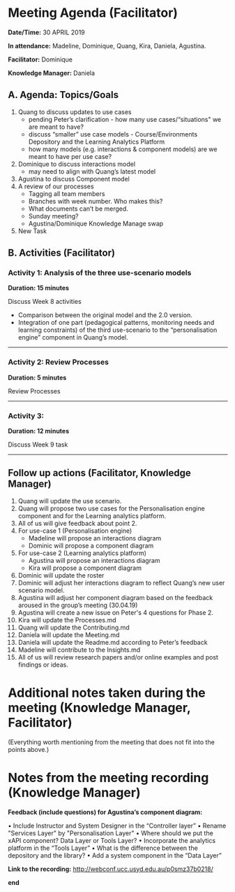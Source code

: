 # Meeting Agenda (Facilitator)

**Date/Time:** 30 APRIL 2019

**In attendance:** Madeline, Dominique, Quang, Kira, Daniela, Agustina.

**Facilitator:** Dominique

**Knowledge Manager:** Daniela

## A. Agenda: Topics/Goals

1. Quang to discuss updates to use cases
    * pending Peter’s clarification - how many use cases/“situations" we are meant to have?
    * discuss “smaller” use case models -  Course/Environments Depository and the Learning Analytics Platform 
    * how many models (e.g. interactions & component models) are we meant to have per use case?
2. Dominique to discuss interactions model 
    * may need to align with Quang’s latest model
3. Agustina to discuss Component model
4. A review of our processes
    * Tagging all team members
    * Branches with week number. Who makes this?
    * What documents can’t be merged.
    * Sunday meeting?
    * Agustina/Dominique Knowledge Manage swap
5. New Task

## B. Activities (Facilitator)


### Activity 1: Analysis of the three use-scenario models 
**Duration: 15 minutes**

Discuss Week 8 activities
  * Comparison between the original model and the 2.0 version.
  * Integration of one part (pedagogical patterns, monitoring needs and learning constraints) of the third use-scenario to the “personalisation engine” component in Quang’s model.

********

### Activity 2: Review Processes
**Duration: 5 minutes**

Review Processes


********

### Activity 3: 
**Duration: 12 minutes**

Discuss Week 9 task


********

## Follow up actions (Facilitator, Knowledge Manager)

1.	Quang will update the use scenario.
2.	Quang will propose two use cases for the Personalisation engine component and for the Learning analytics platform. 
3.	All of us will give feedback about point 2.
4.	For use-case 1 (Personalisation engine)
    - Madeline will propose an interactions diagram
    - Dominic will propose a component diagram
5.	For use-case 2 (Learning analytics platform)
     - Agustina will propose an interactions diagram
     - Kira will propose a component diagram 
6.	Dominic will update the roster
7.	Dominic will adjust her interactions diagram to reflect Quang’s new user scenario model.
8.	Agustina will adjust her component diagram based on the feedback aroused in the group’s meeting (30.04.19)
9.	Agustina will create a new issue on Peter's 4 questions for Phase 2. 
10.	Kira will update the Processes.md
11.	Quang will update the Contributing.md
12.	Daniela will update the Meeting.md
13.	Daniela will update the Readme.md according to Peter’s feedback
14.	Madeline will contribute to the Insights.md
15.	All of us will review research papers and/or online examples and post findings or ideas.

# Additional notes taken during the meeting (Knowledge Manager, Facilitator)

(Everything worth mentioning from the meeting that does not fit into the points above.)


# Notes from the meeting recording (Knowledge Manager)

**Feedback (include questions) for Agustina’s component diagram:**

•	Include Instructor and System Designer in the “Controller layer”
•	Rename "Services Layer" by "Personalisation Layer"
•	Where should we put the xAPI component? Data Layer or Tools Layer?
•	Incorporate the analytics platform in the “Tools Layer”
•	What is the difference between the depository and the library?
•	Add a system component in the “Data Layer”


**Link to the recording:** http://webconf.ucc.usyd.edu.au/p0smz37b0218/

**end**
